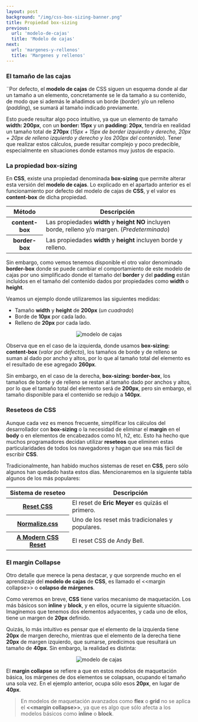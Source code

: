 ```yaml
---
layout: post
background: "/img/css-box-sizing-banner.png"
title: Propiedad box-sizing
previous:
  url: 'modelo-de-cajas'
  title: 'Modelo de cajas'
next:
  url: 'margenes-y-rellenos'
  title: 'Margenes y rellenos'
---
```



### El tamaño de las cajas

¨Por defecto, el **modelo de cajas** de CSS siguen un esquema donde al dar un tamaño a un elemento, concretamente se le da tamaño a su contenido, de modo que si además le añadimos un borde (*border*) y/o un relleno (*padding*), se sumará al tamaño indicado previamente.

Esto puede resultar algo poco intuitivo, ya que un elemento de tamaño **width: 200px**, con un **border: 15px** y un **padding: 20px**, tendría en realidad un tamaño total de **270px** (*15px + 15px de border izquierdo y derecho, 20px + 20px de relleno izquierdo y derecho y los 200px del contenido*). Tener que realizar estos cálculos, puede resultar complejo y poco predecible, especialmente en situaciones donde estamos muy justos de espacio.

### La propiedad box-sizing

En **CSS**, existe una propiedad denominada **box-sizing** que permite alterar esta versión del **modelo de cajas**. Lo explicado en el apartado anterior es el funcionamiento por defecto del modelo de cajas de **CSS**, y el valor es **content-box** de dicha propiedad.

<table class="table table-striped table-borderless shadow-sm border">
  <thead class="thead-css">
    <th>Método</th>
    <th>Descripción</th>
  </thead>
  <tbody>
        <tr>
          <th>content-box</th>
          <td>Las propiedades <strong>width</strong> y <strong>height NO</strong> incluyen borde, relleno y/o margen. (<em>Predeterminado</em>)</td>
        </tr>
        <tr>
          <th>border-box</th>
          <td>Las propiedades <strong>width</strong> y <strong>height</strong> incluyen borde y relleno.</td>
        </tr>
  </tbody>
</table>

Sin embargo, como vemos tenemos disponible el otro valor denominado **border-box** donde se puede cambiar el comportamiento de este modelo de cajas por uno simplificado donde el tamaño del **border** y del **padding** están incluídos en el tamaño del contenido dados por propiedades como **width** o **height**.

Veamos un ejemplo donde utilizaremos las siguientes medidas:

- Tamaño **width** y **height** de **200px** (*un cuadrado*)
- Borde de **10px** por cada lado.
- Relleno de **20px** por cada lado.


<p align="center">
  <img src="{{"/img/css-border-box-sizing.png" | prepend: site.baseurl }}" alt="modelo de cajas" class="size">
</p>

Observa que en el caso de la izquierda, donde usamos **box-sizing: content-box** (*valor por defecto*), los tamaños de borde y de relleno se suman al dado por ancho y altos, por lo que al tamaño total del elemento es el resultado de ese agregado **260px**.

Sin embargo, en el caso de la derecha, **box-sizing: border-box**, los tamaños de borde y de relleno se restan al tamaño dado por anchos y altos, por lo que el tamaño total del elemento será de **200px**, pero sin embargo, el tamaño disponible para el contenido se redujo a **140px**.


### Reseteos de CSS

Aunque cada vez es menos frecuente, simplificar los cálculos del desarrollador con **box-sizing** o la necesidad de eliminar el **margin** en el **body** o en elementos de encabezados como <span class="tag">h1</span>, <span class="tag">h2</span>, etc. Esto ha hecho que muchos programadores decidan utilizar **reseteos** que eliminen estas particularidades de todos los navegadores y hagan que sea más fácil de escribir **CSS**.

Tradicionalmente, han habido muchos sistemas de reset en **CSS**, pero sólo algunos han quedado hasta estos días. Mencionaremos en la siguiente tabla algunos de los más populares:


<table class="table table-striped table-borderless shadow-sm border">
  <thead class="thead-css">
    <th>Sistema de reseteo</th>
    <th>Descripción</th>
  </thead>
  <tbody>
        <tr>
          <th><a href="https://meyerweb.com/eric/tools/css/reset/" target="_blank">Reset CSS</a></th>
          <td>El reset de  <strong>Eric Meyer</strong> es quizás el primero.</td>
        </tr>
        <tr>
          <th><a href="https://necolas.github.io/normalize.css/" target="_blank">Normalize.css</a></th>
          <td>Uno de los reset más tradicionales y populares.</td>
        </tr>
        <tr>
          <th><a href="https://andy-bell.co.uk/a-modern-css-reset/" target="_blank">A Modern CSS Reset</a></th>
          <td>El reset CSS de Andy Bell.</td>
        </tr>
  </tbody>
</table>


### El margin Collapse

Otro detalle que merece la pena destacar, y que sorprende mucho en el aprendizaje del **modelo de cajas** de **CSS**, es llamado el &lt;&lt;margin collapse&gt;&gt; o **colapso de márgenes**.

Como veremos en breve, **CSS** tiene varios mecanismo de maquetación. Los más básicos son **inline** y **block**, y en ellos, ocurre la siguiente situación. Imaginemos que tenemos dos elementos adyacentes, y cada uno de ellos, tiene un margen de **20px** definido.

Quizás, lo más intuitivo es pensar que el elemento de la izquierda tiene **20px** de margen derecho, mientras que el elemento de la derecha tiene **20px** de margen izquierdo, que sumarse, predicimos que resultará un tamaño de **40px**. Sin embargo, la realidad es distinta:  

<p align="center">
  <img src="{{"/img/css-margin-collapse.png" | prepend: site.baseurl }}" alt="modelo de cajas" class="size">
</p>

El **margin collapse** se refiere a que en estos modelos de maquetación básica, los márgenes de dos elementos se colapsan, ocupando el tamaño una sola vez. En el ejemplo anterior, ocupa sólo esos **20px**, en lugar de **40px**.


>En modelos de maquetación avanzados como **flex** o **grid** no se aplica el **&lt;&lt;margin collapse&gt;&gt;**, ya que es algo que sólo afecta a los modelos básicos como **inline** o **block**.
